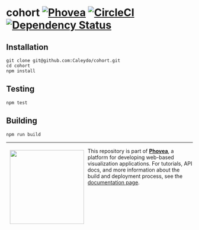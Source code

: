 cohort [![Phovea][phovea-image]][phovea-url] [![CircleCI](https://circleci.com/gh/Caleydo/cohort.svg?style=svg&circle-token=fdba4d201b4b9eb707b8b155340aae1d23c74fdf)](https://circleci.com/gh/Caleydo/cohort) [![Dependency Status][daviddm-image]][daviddm-url]
=====================



Installation
------------

```
git clone git@github.com:Caleydo/cohort.git
cd cohort
npm install
```

Testing
-------

```
npm test
```

Building
--------

```
npm run build
```



***

<a href="https://caleydo.org"><img src="http://caleydo.org/assets/images/logos/caleydo.svg" align="left" width="200px" hspace="10" vspace="6"></a>
This repository is part of **[Phovea](http://phovea.caleydo.org/)**, a platform for developing web-based visualization applications. For tutorials, API docs, and more information about the build and deployment process, see the [documentation page](http://phovea.caleydo.org).


[phovea-image]: https://img.shields.io/badge/Phovea-Client%20Plugin-F47D20.svg
[phovea-url]: https://phovea.caleydo.org
[npm-image]: https://badge.fury.io/js/cohort.svg
[npm-url]: https://npmjs.org/package/cohort
[travis-image]: https://travis-ci.org/Caleydo/cohort.svg?branch=master
[travis-url]: https://travis-ci.org/Caleydo/cohort
[daviddm-image]: https://david-dm.org/Caleydo/cohort/status.svg
[daviddm-url]: https://david-dm.org/Caleydo/cohort
